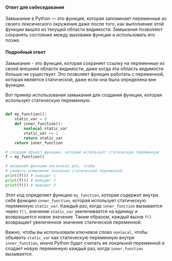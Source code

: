 
#### Ответ для собеседования

Замыкание в Python — это функция, которая запоминает переменные из своего лексического окружения даже после того, как выполнение этой функции вышло из текущей области видимости. Замыкания позволяют сохранять состояние между вызовами функции и использовать его позже.

#### Подробный ответ

Замыкание - это функция, которая сохраняет ссылку на переменные из своей внешней области видимости, даже когда эта область видимости больше не существует. Это позволяет функции работать с переменной, которая является статической, даже если она была определена вне функции.

Вот пример использования замыкания для создания функции, которая использует статическую переменную:

```python

def my_function():
    static_var = 0
    def inner_function():
        nonlocal static_var
        static_var += 1
        return static_var
    return inner_function

# создаем объект функции, который использует статическую переменную
f = my_function()

# вызываем функцию несколько раз, чтобы 
# увидеть изменение значения статической переменной
print(f()) # выводит 1
print(f()) # выводит 2
print(f()) # выводит 3

```

Этот код определяет функцию `my_function`, которая содержит внутри себя функцию `inner_function`, которая использует статическую переменную `static_var`. Каждый раз, когда `inner_function` вызывается через `f()`, значение `static_var` увеличивается на единицу и возвращается новое значение. Таким образом, каждый вызов `f()` возвращает увеличенное значение статической переменной.

Важно, чтобы вы использовали ключевое слово `nonlocal`, чтобы объявить `static_var` как статическую переменную внутри `inner_function`, иначе Python будет считать ее локальной переменной и создает новую переменную каждый раз, когда `inner_function` вызывается.
